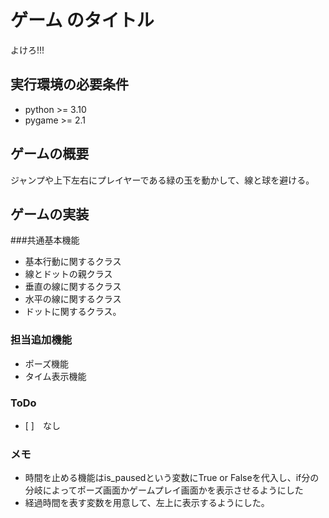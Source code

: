 # ゲーム のタイトル
よけろ!!!
## 実行環境の必要条件
* python >= 3.10
* pygame >= 2.1

## ゲームの概要
ジャンプや上下左右にプレイヤーである緑の玉を動かして、線と球を避ける。

## ゲームの実装
###共通基本機能
* 基本行動に関するクラス
* 線とドットの親クラス
* 垂直の線に関するクラス
* 水平の線に関するクラス
* ドットに関するクラス。
### 担当追加機能
* ポーズ機能
* タイム表示機能
### ToDo
- [ ]　なし
### メモ
* 時間を止める機能はis_pausedという変数にTrue or Falseを代入し、if分の分岐によってポーズ画面かゲームプレイ画面かを表示させるようにした
* 経過時間を表す変数を用意して、左上に表示するようにした。
